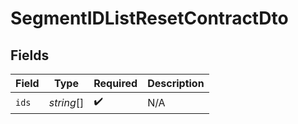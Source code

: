 # SegmentIDListResetContractDto


## Fields

| Field              | Type               | Required           | Description        |
| ------------------ | ------------------ | ------------------ | ------------------ |
| `ids`              | *string*[]         | :heavy_check_mark: | N/A                |